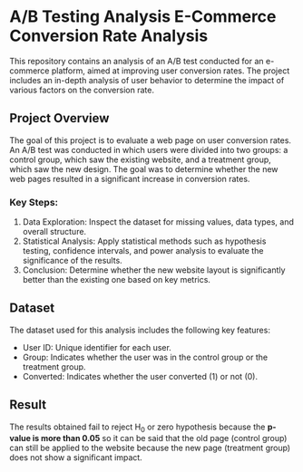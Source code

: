 # A/B Testing Analysis E-Commerce Conversion Rate Analysis
This repository contains an analysis of an A/B test conducted for an e-commerce platform, aimed at improving user conversion rates. The project includes an in-depth analysis of user behavior to determine the impact of various factors on the conversion rate.
## Project Overview
The goal of this project is to evaluate a web page on user conversion rates. An A/B test was conducted in which users were divided into two groups: a control group, which saw the existing website, and a treatment group, which saw the new design. The goal was to determine whether the new web pages resulted in a significant increase in conversion rates.
### Key Steps:
1. Data Exploration: Inspect the dataset for missing values, data types, and overall structure.
2. Statistical Analysis: Apply statistical methods such as hypothesis testing, confidence intervals, and power analysis to evaluate the significance of the results.
3. Conclusion: Determine whether the new website layout is significantly better than the existing one based on key metrics.
## Dataset
The dataset used for this analysis includes the following key features:

- User ID: Unique identifier for each user.
- Group: Indicates whether the user was in the control group or the treatment group.
- Converted: Indicates whether the user converted (1) or not (0).
## Result
The results obtained fail to reject H<sub>0</sub> or zero hypothesis because the **p-value is more than 0.05** so it can be said that the old page (control group) can still be applied to the website because the new page (treatment group) does not show a significant impact.
